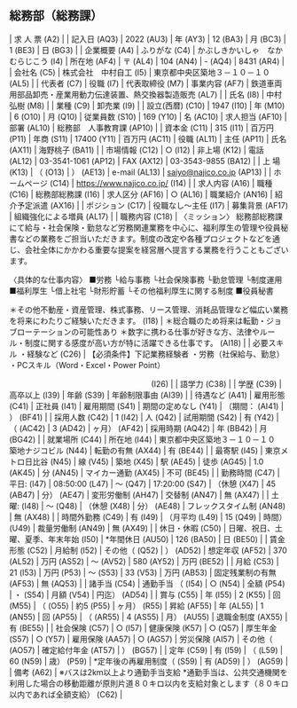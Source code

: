 ## 総務部（総務課）

| 求  人  票 (A2) |
| 記入日 (AQ3) | 2022 (AU3) | 年 (AY3) | 12 (BA3) | 月 (BC3) | 1 (BE3) | 日 (BG3) |
| 企業概要 (A4) | ふりがな (C4) | かぶしきかいしゃ　なかむらじこう (I4) | 所在地 (AF4) | 〒 (AL4) | 104 (AN4) | - (AQ4) | 8431 (AR4) |
| 会社名 (C5) | 株式会社　中村自工 (I5) | 東京都中央区築地３－１０－１０ (AL5) |
| 代表者 (C7) | 役職 (I7) | 代表取締役 (M7) | 事業内容 (AF7) | 鉄道車両用部品卸売・産業用動力伝達装置、熱交換器製造販売 (AL7) |
| 氏名 (I8) | 中村　弘樹 (M8) |
| 業種 (C9) | 卸売業 (I9) |
| 設立(西暦) (C10) | 1947 (I10) | 年 (M10) | 6 (O10) | 月 (Q10) | 従業員数 (S10) | 169 (Y10) | 名 (AC10) | 求人担当 (AF10) | 部署 (AL10) | 総務部　人事教育課 (AP10) |
| 資本金 (C11) | 315 (I11) | 百万円 (P11) | 年商 (S11) | 17400 (Y11) | 百万円 (AC11) | 役職 (AL11) | 主任 (AP11) | 氏名 (AX11) | 海野桃子 (BA11) |
| 市場情報 (C12) | ○ (I12) | 非上場 (K12) | 電話 (AL12) | 03-3541-1061 (AP12) | FAX (AX12) | 03-3543-9855 (BA12) |
| 上   場 (K13) | （ (O13) | ） (AE13) | e-mail (AL13) | saiyo@najico.co.jp (AP13) |
| ホームページ (C14) | https://www.najico.co.jp/ (I14) |
| 求人内容 (A16) | 職種 (C16) | 総務部総務課 (I16) | 求人区分 (AF16) | ○ (AL16) | 職業紹介 (AN16) | 紹介予定派遣 (AX16) |
| ポジション (C17) | 役職なし～主任 (I17) | 募集背景 (AF17) | 組織強化による増員 (AL17) |
| 職務内容 (C18) | 〈ミッション〉
総務部総務課にて給与・社会保険・勤怠など労務関連業務を中心に、福利厚生の管理や役員秘書などの業務をご担当いただきます。制度の改定や各種プロジェクトなどを通じ、会社全体にかかわる重要な提案を経営層へ提言する業務を行うこともございます。

〈具体的な仕事内容〉 
■労務
└給与事務
└社会保険事務
└勤怠管理
└制度運用
■福利厚生
└借上社宅
└財形貯蓄
└その他福利厚生に関する制度
■役員秘書

＊その他不動産・資産管理、株式事務、リース管理、消耗品管理など幅広い業務を将来にわたりご経験いただきます。 (I18) | ＊総合職のため将来は転勤・ジョブローテーションの可能性あり
＊数字に携わる仕事が好きな方、法律やルール・制度に関する感度が高い方が特に活躍できる仕事です。 (AI18) |
| 必要スキル
・経験など (C26) | 【必須条件】下記業務経験者
・労務（社保給与、勤怠）
・PCスキル（Word・Excel・Power Point）　　　　　

　　　　　　　　　　　　　　　　　　 (I26) |
| 語学力 (C38) |
| 学歴 (C39) | 高卒以上 (I39) | 年齢 (S39) | 年齢制限事由 (AI39) |
| 待遇など (A41) | 雇用形態 (C41) | 正社員 (I41) | 雇用期間 (S41) | 期間の定めなし (Y41) | （期間： (AI41) | ） (BF41) |
| 採用人数 (C42) | 1 (I42) | 人 (Q42) | 試用期間 (S42) | 有 (Y42) | （ (AC42) | 3 (AD42) | ヶ月） (AF42) | 採用時期 (AQ42) | 年 (BB42) | 月 (BG42) |
| 就業場所 (C44) | 所在地 (I44) | 東京都中央区築地３－１０－１０　築地ナジコビル (N44) | 転勤の有無 (AX44) | 有 (BE44) |
| 最寄駅 (I45) | 東京メトロ日比谷 (N45) | 線 (V45) | 築地 (X45) | 駅 (AE45) | 徒歩 (AG45) | 1.0 (AK45) | 分 (AN45) | マイカー通勤 (AX45) | 不可 (BE45) |
| 勤務時間 (C47) | 平日: (I47) | 08:50:00 (L47) | ～ (Q47) | 17:20:00 (S47) | （休憩 (X47) | 45 (AB47) | 分） (AE47) | 変形労働制 (AH47) | 交替制 (AN47) | 無 (AX47) |
| 土曜: (I48) | ～ (Q48) | （休憩 (X48) | 分） (AE48) | フレックスタイム制 (AN48) | 無 (AX48) |
| 時間外勤務 (C49) | 有 (I49) | （月平均 (L49) | 15 (Q49) | 時間） (U49) | 裁量労働制 (AN49) | 無 (AX49) |
| 休日・休暇 (C50) | 日曜、祝日、土曜、夏季、年末年始 (I50) | *年間休日 (AU50) | 126 (BA50) | 日 (BE50) |
| 賃金形態 (C52) | 月給制 (I52) | その他（ (Q52) | ） (AD52) | 想定年収 (AF52) | 370 (AL52) | 万円 (AS52) | ～ (AV52) | 580 (AY52) | 万円 (BE52) |
| 月給 (C53) | 21 (I53) | 万円 (P53) | ～ (S53) | 33 (V53) | 万円 (AB53) | 固定残業制の有無 (AF53) | 無 (AQ53) |
| 諸手当 (C54) | 通勤手当 （ (I54) | ○ (N54) | 全額 (P54) | ・ (S54) | 月額 (V54) | 円迄） (AD54) |
| 賞与 (C55) | 年 (I55) | 2 (K55) | 回 (M55) | （ (O55) | 約5 (P55) | ヶ月） (R55) | 昇給 (AF55) | 年 (AL55) | 1 (AN55) | 回 (AP55) | （ (AR55) | 4 (AS55) | 月） (AU55) | 退職金制度 (AX55) | 有 (BE55) |
| 社会保険 (C57) | ○ (I57) | 健康保険 (K57) | ○ (Q57) | 厚生年金 (S57) | ○ (Y57) | 雇用保険 (AA57) | ○ (AG57) | 労災保険 (AI57) | その他（ (AO57) | 確定給付年金 (AT57) | ） (BG57) |
| 定年 (C59) | 有 (I59) | （ (L59) | 60 (N59) | 歳） (P59) | *定年後の再雇用制度（ (S59) | 有 (AD59) | ） (AG59) |
| 備考 (A62) | ※バスは2km以上より通勤手当支給
*通勤手当は、公共交通機関を利用した場合の移動距離が原則片道８０キロ以内を支給対象とします（８０キロ以内であれば全額支給） (C62) |

